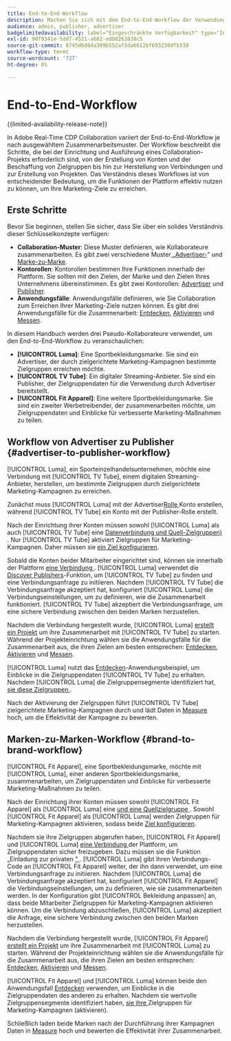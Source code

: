 ```yaml
---
title: End-to-End-Workflow
description: Machen Sie sich mit dem End-to-End-Workflow der Verwendung von Real-Time CDP Collaboration auf der Grundlage Ihres Kooperationsmusters vertraut.
audience: admin, publisher, advertiser
badgelimitedavailability: label="Eingeschränkte Verfügbarkeit" type="Informative" url="https://helpx.adobe.com/de/legal/product-descriptions/real-time-customer-data-platform-collaboration.html newtab=true"
exl-id: 90f9341e-5dd7-4521-a602-edb0263838c5
source-git-commit: 8745d6d8da389b552af3da6612bf693230dfb538
workflow-type: tm+mt
source-wordcount: '727'
ht-degree: 0%

---
```


# End-to-End-Workflow

{{limited-availability-release-note}}

In Adobe Real-Time CDP Collaboration variiert der End-to-End-Workflow je nach ausgewähltem Zusammenarbeitsmuster. Der Workflow beschreibt die Schritte, die bei der Einrichtung und Ausführung eines Collaboration-Projekts erforderlich sind, von der Erstellung von Konten und der Beschaffung von Zielgruppen bis hin zur Herstellung von Verbindungen und zur Erstellung von Projekten. Das Verständnis dieses Workflows ist von entscheidender Bedeutung, um die Funktionen der Plattform effektiv nutzen zu können, um Ihre Marketing-Ziele zu erreichen.

## Erste Schritte

Bevor Sie beginnen, stellen Sie sicher, dass Sie über ein solides Verständnis dieser Schlüsselkonzepte verfügen:

- **Collaboration-Muster**: Diese Muster definieren, wie Kollaborateure zusammenarbeiten. Es gibt zwei verschiedene Muster[ „Advertiser-](./collaboration-patterns.md#advertiser-to-publisher)&quot; und [Marke-zu-Marke](./collaboration-patterns.md#brand-to-brand).
- **Kontorollen**: Kontorollen bestimmen Ihre Funktionen innerhalb der Plattform. Sie sollten mit den Zielen, der Marke und den Zielen Ihres Unternehmens übereinstimmen. Es gibt zwei Kontorollen: [Advertiser](./roles.md#advertiser) und [Publisher](./roles.md#publisher).
- **Anwendungsfälle**: Anwendungsfälle definieren, wie Sie Collaboration zum Erreichen Ihrer Marketing-Ziele nutzen können. Es gibt drei Anwendungsfälle für die Zusammenarbeit: [Entdecken](./use-cases.md#discover), [Aktivieren](./use-cases.md#activate) und [Messen](./use-cases.md#measure).

In diesem Handbuch werden drei Pseudo-Kollaborateure verwendet, um den End-to-End-Workflow zu veranschaulichen:

- **[!UICONTROL Luma]**: Eine Sportbekleidungsmarke. Sie sind ein Advertiser, der durch zielgerichtete Marketing-Kampagnen bestimmte Zielgruppen erreichen möchte.
- **[!UICONTROL TV Tube]**: Ein digitaler Streaming-Anbieter. Sie sind ein Publisher, der Zielgruppendaten für die Verwendung durch Advertiser bereitstellt.
- **[!UICONTROL Fit Apparel]**: Eine weitere Sportbekleidungsmarke. Sie sind ein zweiter Werbetreibender, der zusammenarbeiten möchte, um Zielgruppendaten und Einblicke für verbesserte Marketing-Maßnahmen zu teilen.

## Workflow von Advertiser zu Publisher {#advertiser-to-publisher-workflow}

[!UICONTROL Luma], ein Sporteinzelhandelsunternehmen, möchte eine Verbindung mit [!UICONTROL TV Tube], einem digitalen Streaming-Anbieter, herstellen, um bestimmte Zielgruppen durch zielgerichtete Marketing-Kampagnen zu erreichen.

Zunächst muss [!UICONTROL Luma] mit der Advertiser[Rolle ](../setup/onboard-account.md)Konto erstellen, während [!UICONTROL TV Tube] ein Konto mit der Publisher-Rolle erstellt.

Nach der Einrichtung ihrer Konten müssen sowohl [!UICONTROL Luma] als auch [!UICONTROL TV Tube] eine [Datenverbindung und Quell-Zielgruppen) ](../setup/onboard-audiences.md). Nur [!UICONTROL TV Tube] aktiviert Zielgruppen für Marketing-Kampagnen. Daher müssen sie [ein Ziel konfigurieren](../setup/manage-destinations.md).

Sobald die Konten beider Mitarbeiter eingerichtet sind, können sie innerhalb der Plattform [eine Verbindung ](../connect/establishing-connections.md). [!UICONTROL Luma] verwendet die [Discover Publishers](../connect/discover-publishers.md)-Funktion, um [!UICONTROL TV Tube] zu finden und eine Verbindungsanfrage zu initiieren. Nachdem [!UICONTROL TV Tube] die Verbindungsanfrage akzeptiert hat, konfiguriert [!UICONTROL Luma] die Verbindungseinstellungen, um zu definieren, wie die Zusammenarbeit funktioniert. [!UICONTROL TV Tube] akzeptiert die Verbindungsanfrage, um eine sichere Verbindung zwischen den beiden Marken herzustellen.

Nachdem die Verbindung hergestellt wurde, [!UICONTROL Luma] [erstellt ein Projekt](../collaborate/manage-projects.md) um ihre Zusammenarbeit mit [!UICONTROL TV Tube] zu starten. Während der Projekteinrichtung wählen sie die Anwendungsfälle für die Zusammenarbeit aus, die ihren Zielen am besten entsprechen: [Entdecken](../collaborate/discover.md), [Aktivieren](../collaborate/activate.md) und [Messen](../collaborate/measure.md).

[!UICONTROL Luma] nutzt das [Entdecken](../collaborate/discover.md)-Anwendungsbeispiel, um Einblicke in die Zielgruppendaten [!UICONTROL TV Tube] zu erhalten. Nachdem [!UICONTROL Luma] die Zielgruppensegmente identifiziert hat, [ sie diese Zielgruppen ](../collaborate/activate.md).

Nach der Aktivierung der Zielgruppen führt [!UICONTROL TV Tube] zielgerichtete Marketing-Kampagnen durch und lädt Daten in [Measure](../collaborate/measure.md) hoch, um die Effektivität der Kampagne zu bewerten.

## Marken-zu-Marken-Workflow {#brand-to-brand-workflow}

[!UICONTROL Fit Apparel], eine Sportbekleidungsmarke, möchte mit [!UICONTROL Luma], einer anderen Sportbekleidungsmarke, zusammenarbeiten, um Zielgruppendaten und Einblicke für verbesserte Marketing-Maßnahmen zu teilen.

Nach der Einrichtung ihrer Konten müssen sowohl [!UICONTROL Fit Apparel] als [!UICONTROL Luma] eine [ und eine Quellzielgruppe ](../setup/onboard-audiences.md). Sowohl [!UICONTROL Fit Apparel] als [!UICONTROL Luma] werden Zielgruppen für Marketing-Kampagnen aktivieren, sodass beide [Ziel konfigurieren](../setup/manage-destinations.md).

Nachdem sie ihre Zielgruppen abgerufen haben, [!UICONTROL Fit Apparel] und [!UICONTROL Luma] [eine Verbindung ](../connect/establishing-connections.md) der Plattform, um Zielgruppendaten sicher freizugeben. Dazu müssen sie die Funktion „Einladung zur privaten [&quot; ](../connect/establishing-connections.md#private-connection-invite). [!UICONTROL Luma] gibt ihren Verbindungs-Code an [!UICONTROL Fit Apparel] weiter, der ihn dann verwendet, um eine Verbindungsanfrage zu initiieren. Nachdem [!UICONTROL Luma] die Verbindungsanfrage akzeptiert hat, konfiguriert [!UICONTROL Fit Apparel] die Verbindungseinstellungen, um zu definieren, wie sie zusammenarbeiten werden. In der Konfiguration gibt [!UICONTROL Bekleidung anpassen] an, dass beide Mitarbeiter Zielgruppen für Marketing-Kampagnen aktivieren können. Um die Verbindung abzuschließen, [!UICONTROL Luma] akzeptiert die Anfrage, eine sichere Verbindung zwischen den beiden Marken herzustellen.

Nachdem die Verbindung hergestellt wurde, [!UICONTROL Fit Apparel] [erstellt ein Projekt](../collaborate/manage-projects.md) um ihre Zusammenarbeit mit [!UICONTROL Luma] zu starten. Während der Projekteinrichtung wählen sie die Anwendungsfälle für die Zusammenarbeit aus, die ihren Zielen am besten entsprechen: [Entdecken](../collaborate/discover.md), [Aktivieren](../collaborate/activate.md) und [Messen](../collaborate/measure.md).

[!UICONTROL Fit Apparel] und [!UICONTROL Luma] können beide den Anwendungsfall [Entdecken](../collaborate/discover.md) verwenden, um Einblicke in die Zielgruppendaten des anderen zu erhalten. Nachdem sie wertvolle Zielgruppensegmente identifiziert haben, [ sie ihre ](../collaborate/activate.md) Zielgruppen für Marketing-Kampagnen (aktivieren).

Schließlich laden beide Marken nach der Durchführung ihrer Kampagnen Daten in [Measure](../collaborate/measure.md) hoch und bewerten die Effektivität ihrer Zusammenarbeit.
